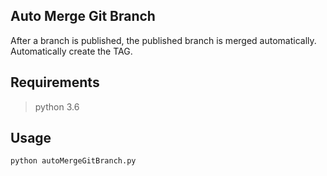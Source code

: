 ## Auto Merge Git Branch
After a branch is published, the published branch is merged automatically. 
Automatically create the TAG.

## Requirements
> python 3.6

## Usage
```
python autoMergeGitBranch.py
```
